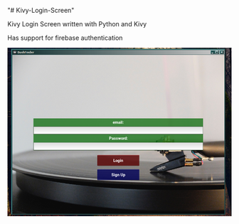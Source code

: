 "# Kivy-Login-Screen"

Kivy Login Screen written with Python and Kivy

Has support for firebase authentication

![Screenshot](prev.png)
